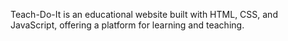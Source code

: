 Teach-Do-It is an educational website built with HTML, CSS, and
JavaScript, offering a platform for learning and teaching.
